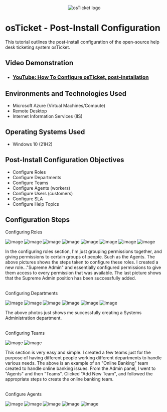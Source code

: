 <p align="center">
<img src="https://i.imgur.com/Clzj7Xs.png" alt="osTicket logo"/>
</p>

<h1>osTicket - Post-Install Configuration</h1>
This tutorial outlines the post-install configuration of the open-source help desk ticketing system osTicket.<br />


<h2>Video Demonstration</h2>

- ### [YouTube: How To Configure osTicket, post-installation](https://www.youtube.com)

<h2>Environments and Technologies Used</h2>

- Microsoft Azure (Virtual Machines/Compute)
- Remote Desktop
- Internet Information Services (IIS)

<h2>Operating Systems Used </h2>

- Windows 10</b> (21H2)

<h2>Post-Install Configuration Objectives</h2>

- Configure Roles
- Configure Departments
- Configure Teams
- Configure Agents (workers)
- Configure Users (customers)
- Configure SLA
- Configure Help Topics

<h2>Configuration Steps</h2>

<p>
Configuring Roles

![image](https://github.com/user-attachments/assets/f20aeafe-1162-4284-9122-5bc5e5603ab5) ![image](https://github.com/user-attachments/assets/343774b9-417e-400a-af9f-9f5146c64fc7) ![image](https://github.com/user-attachments/assets/c13cf4a6-6771-449e-a9c7-2c6eb4ef4807) ![image](https://github.com/user-attachments/assets/4fa75f10-7ab2-4204-9cf8-f69590304d61) ![image](https://github.com/user-attachments/assets/7a42f68a-2d65-4e17-aa2a-d52e2bf285ec) ![image](https://github.com/user-attachments/assets/128c9c2e-cc54-4d15-a1ce-659729c25289) ![image](https://github.com/user-attachments/assets/5cd2dee6-455b-4c79-a09b-94058f8dbe3b) ![image](https://github.com/user-attachments/assets/1a545317-b562-45e1-8429-f0f9c551ea87)

 








</p>
<p>
In the configuring roles section, I'm just grouping permissions together, and giving permissions to certain groups of people. Such as the Agents. The above pictures shows the steps taken to configure these roles. I created a new role..."Supreme Admin" and essentially configured permissions to give them access to every permission that was available. The last picture shows that the Supreme Admin position has been successfully added.
</p>
<br />
Configuring Departments
<p>

![image](https://github.com/user-attachments/assets/1c3d2d26-be7a-44db-96ef-2b3eaa2360dd) ![image](https://github.com/user-attachments/assets/dbbf94b6-62b2-4e20-8d3f-7845d408d0cc) ![image](https://github.com/user-attachments/assets/114ae767-f631-4fd5-a1de-ef51b9710cfc) ![image](https://github.com/user-attachments/assets/6f91f765-0fd1-401c-8fe4-1d4d50a25360) ![image](https://github.com/user-attachments/assets/2e46e71a-cc65-4e95-b494-c960e6386ae1) ![image](https://github.com/user-attachments/assets/88fbfe2d-b10d-4070-af3e-efe80bb5a413)






</p>
<p>
The above photos just shows me successfully creating a Systems Administration department.
</p>
<br />
Configuring Teams
<p>

![image](https://github.com/user-attachments/assets/dadb8c15-9c65-46e3-ad9a-50cadfebaf39) ![image](https://github.com/user-attachments/assets/1cfef475-78dd-4b90-affe-796b7e75f46e)


</p>
<p>
This section is very easy and simple. I created a few teams just for the purpose of having different people working different departments to handle various needs. The above is an example of an "Online Banking" team created to handle online banking issues. From the Admin panel, I went to "Agents" and then "Teams". Clicked "Add New Team", and followed the appropriate steps to create the online banking team.
</p>
<br />
Configure Agents
<p>

![image](https://github.com/user-attachments/assets/b12510d4-7c31-454e-9ff7-488af3e6ec50) ![image](https://github.com/user-attachments/assets/5fb9c827-b7a2-44c6-9c42-9c022646c818) ![image](https://github.com/user-attachments/assets/6a3112f7-cb70-463f-af9b-d308062a4b75) 
![image](https://github.com/user-attachments/assets/910b445d-ffcb-4548-a780-ce48d3556b62) ![image](https://github.com/user-attachments/assets/fef272c3-7e2d-4d07-ac0d-13b6beaadff6)




  
</p>













